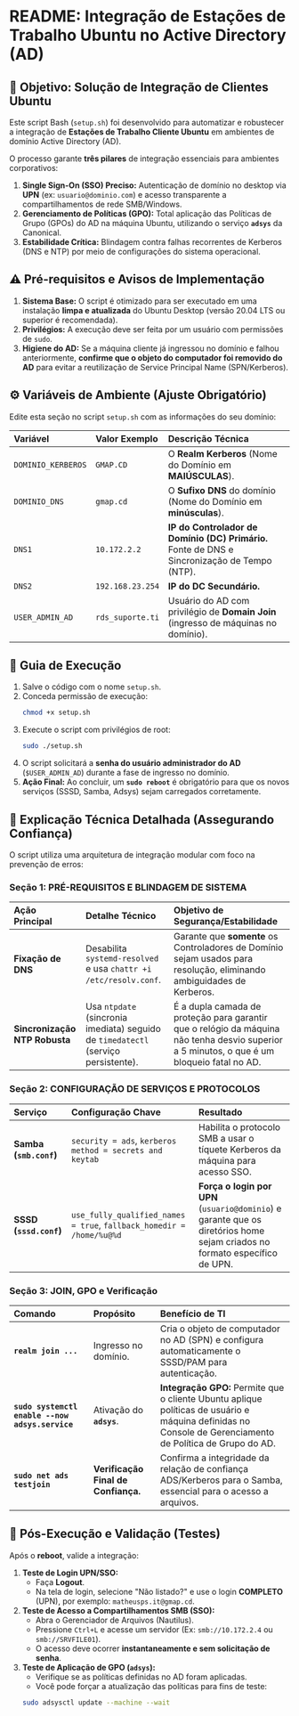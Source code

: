 # README: Integração de Estações de Trabalho Ubuntu no Active Directory (AD)

## 🎯 Objetivo: Solução de Integração de Clientes Ubuntu

Este script Bash (`setup.sh`) foi desenvolvido para automatizar e robustecer a integração de **Estações de Trabalho Cliente Ubuntu** em ambientes de domínio Active Directory (AD).

O processo garante **três pilares** de integração essenciais para ambientes corporativos:

1.  **Single Sign-On (SSO) Preciso:** Autenticação de domínio no desktop via **UPN** (ex: `usuario@dominio.com`) e acesso transparente a compartilhamentos de rede SMB/Windows.
2.  **Gerenciamento de Políticas (GPO):** Total aplicação das Políticas de Grupo (GPOs) do AD na máquina Ubuntu, utilizando o serviço **`adsys`** da Canonical.
3.  **Estabilidade Crítica:** Blindagem contra falhas recorrentes de Kerberos (DNS e NTP) por meio de configurações do sistema operacional.

## ⚠️ Pré-requisitos e Avisos de Implementação

1.  **Sistema Base:** O script é otimizado para ser executado em uma instalação **limpa e atualizada** do Ubuntu Desktop (versão 20.04 LTS ou superior é recomendada).
2.  **Privilégios:** A execução deve ser feita por um usuário com permissões de `sudo`.
3.  **Higiene do AD:** Se a máquina cliente já ingressou no domínio e falhou anteriormente, **confirme que o objeto do computador foi removido do AD** para evitar a reutilização de Service Principal Name (SPN/Kerberos).

## ⚙️ Variáveis de Ambiente (Ajuste Obrigatório)

Edite esta seção no script `setup.sh` com as informações do seu domínio:

| Variável | Valor Exemplo | Descrição Técnica |
| :--- | :--- | :--- |
| `DOMINIO_KERBEROS` | `GMAP.CD` | O **Realm Kerberos** (Nome do Domínio em **MAIÚSCULAS**). |
| `DOMINIO_DNS` | `gmap.cd` | O **Sufixo DNS** do domínio (Nome do Domínio em **minúsculas**). |
| `DNS1` | `10.172.2.2` | **IP do Controlador de Domínio (DC) Primário.** Fonte de DNS e Sincronização de Tempo (NTP). |
| `DNS2` | `192.168.23.254` | **IP do DC Secundário.** |
| `USER_ADMIN_AD` | `rds_suporte.ti` | Usuário do AD com privilégio de **Domain Join** (ingresso de máquinas no domínio). |

## 🚀 Guia de Execução

1.  Salve o código com o nome `setup.sh`.
2.  Conceda permissão de execução:
    ```bash
    chmod +x setup.sh
    ```
3.  Execute o script com privilégios de root:
    ```bash
    sudo ./setup.sh
    ```
4.  O script solicitará a **senha do usuário administrador do AD** (`$USER_ADMIN_AD`) durante a fase de ingresso no domínio.
5.  **Ação Final:** Ao concluir, um **`sudo reboot`** é obrigatório para que os novos serviços (SSSD, Samba, Adsys) sejam carregados corretamente.

## 🧠 Explicação Técnica Detalhada (Assegurando Confiança)

O script utiliza uma arquitetura de integração modular com foco na prevenção de erros:

### Seção 1: PRÉ-REQUISITOS E BLINDAGEM DE SISTEMA

| Ação Principal | Detalhe Técnico | Objetivo de Segurança/Estabilidade |
| :--- | :--- | :--- |
| **Fixação de DNS** | Desabilita `systemd-resolved` e usa `chattr +i /etc/resolv.conf`. | Garante que **somente** os Controladores de Domínio sejam usados para resolução, eliminando ambiguidades de Kerberos. |
| **Sincronização NTP Robusta** | Usa `ntpdate` (sincronia imediata) seguido de `timedatectl` (serviço persistente). | É a dupla camada de proteção para garantir que o relógio da máquina não tenha desvio superior a 5 minutos, o que é um bloqueio fatal no AD. |

### Seção 2: CONFIGURAÇÃO DE SERVIÇOS E PROTOCOLOS

| Serviço | Configuração Chave | Resultado |
| :--- | :--- | :--- |
| **Samba (`smb.conf`)** | `security = ads`, `kerberos method = secrets and keytab` | Habilita o protocolo SMB a usar o tíquete Kerberos da máquina para acesso SSO. |
| **SSSD (`sssd.conf`)** | `use_fully_qualified_names = true`, `fallback_homedir = /home/%u@%d` | **Força o login por UPN** (`usuario@dominio`) e garante que os diretórios home sejam criados no formato específico de UPN. |

### Seção 3: JOIN, GPO e Verificação

| Comando | Propósito | Benefício de TI |
| :--- | :--- | :--- |
| **`realm join ...`** | Ingresso no domínio. | Cria o objeto de computador no AD (SPN) e configura automaticamente o SSSD/PAM para autenticação. |
| **`sudo systemctl enable --now adsys.service`** | Ativação do **`adsys`**. | **Integração GPO:** Permite que o cliente Ubuntu aplique políticas de usuário e máquina definidas no Console de Gerenciamento de Política de Grupo do AD. |
| **`sudo net ads testjoin`** | **Verificação Final de Confiança.** | Confirma a integridade da relação de confiança ADS/Kerberos para o Samba, essencial para o acesso a arquivos. |

## 🧪 Pós-Execução e Validação (Testes)

Após o **reboot**, valide a integração:

1.  **Teste de Login UPN/SSO:**
    * Faça **Logout**.
    * Na tela de login, selecione "Não listado?" e use o login **COMPLETO** (UPN), por exemplo: `matheusps.it@gmap.cd`.
2.  **Teste de Acesso a Compartilhamentos SMB (SSO):**
    * Abra o Gerenciador de Arquivos (Nautilus).
    * Pressione `Ctrl+L` e acesse um servidor (Ex: `smb://10.172.2.4` ou `smb://SRVFILE01`).
    * O acesso deve ocorrer **instantaneamente e sem solicitação de senha**.
3.  **Teste de Aplicação de GPO (`adsys`):**
    * Verifique se as políticas definidas no AD foram aplicadas.
    * Você pode forçar a atualização das políticas para fins de teste:
    ```bash
    sudo adsysctl update --machine --wait
    ```